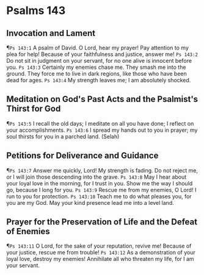 # Psalms 143

## Invocation and Lament
¶`Ps 143:1` A psalm of David. O Lord, hear my prayer! Pay attention to my plea for help! Because of your faithfulness and justice, answer me!
`Ps 143:2` Do not sit in judgment on your servant, for no one alive is innocent before you.
`Ps 143:3` Certainly my enemies chase me. They smash me into the ground. They force me to live in dark regions, like those who have been dead for ages.
`Ps 143:4` My strength leaves me; I am absolutely shocked.

## Meditation on God's Past Acts and the Psalmist's Thirst for God
¶`Ps 143:5` I recall the old days; I meditate on all you have done; I reflect on your accomplishments.
`Ps 143:6` I spread my hands out to you in prayer; my soul thirsts for you in a parched land. (Selah)

## Petitions for Deliverance and Guidance
¶`Ps 143:7` Answer me quickly, Lord! My strength is fading. Do not reject me, or I will join those descending into the grave.
`Ps 143:8` May I hear about your loyal love in the morning, for I trust in you. Show me the way I should go, because I long for you.
`Ps 143:9` Rescue me from my enemies, O Lord! I run to you for protection.
`Ps 143:10` Teach me to do what pleases you, for you are my God. May your kind presence lead me into a level land.

## Prayer for the Preservation of Life and the Defeat of Enemies
¶`Ps 143:11` O Lord, for the sake of your reputation, revive me! Because of your justice, rescue me from trouble!
`Ps 143:12` As a demonstration of your loyal love, destroy my enemies! Annihilate all who threaten my life, for I am your servant.
